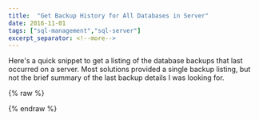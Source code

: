 ```yaml
---
title:  "Get Backup History for All Databases in Server"
date: 2016-11-01
tags: ["sql-management","sql-server"]
excerpt_separator: <!--more-->
---
```


Here's a quick snippet to get a listing of the database backups that last occurred on a server. Most solutions provided a single backup listing, but not the brief summary of the last backup details I was looking for.
<!--more-->
{% raw %}
<script src="https://gist.github.com/sheldonhull/bedd7f2d57384dacbe02e8692922236f.js"></script>
{% endraw %}
